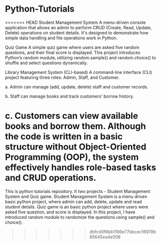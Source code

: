 # Python-Tutorials
<<<<<<< HEAD
Student Management System
A menu-driven console application that allows an admin to perform CRUD (Create, Read, Update, Delete) operations on student details. It's designed to demonstrate how simple data handling and file operations work in Python.

Quiz Game
A simple quiz game where users are asked five random questions, and their final score is displayed. This project introduces Python’s random module, utilizing random.sample() and random.choice() to shuffle and select questions dynamically.

Library Management System (CLI-based)
A command-line interface (CLI) project featuring three roles: Admin, Staff, and Customer.

a. Admin can manage (add, update, delete) staff and customer records.

b. Staff can manage books and track customers' borrow history.

c. Customers can view available books and borrow them.
Although the code is written in a basic structure without Object-Oriented Programming (OOP), the system effectively handles role-based tasks and CRUD operations.
=======
This is python tutorials repository. It two projects - Student Management System and Quiz game.
Student Management System is a menu driven basic python project, where admin can add, delete, update and read student details.
Quiz game is an basic python project where users were asked five question, and score is displayed. In this project, I have introduced random module to randomize the questions using sample() and choice().
>>>>>>> dbfcd0f6bb1166e77bbcec16978b85645ea4e508
